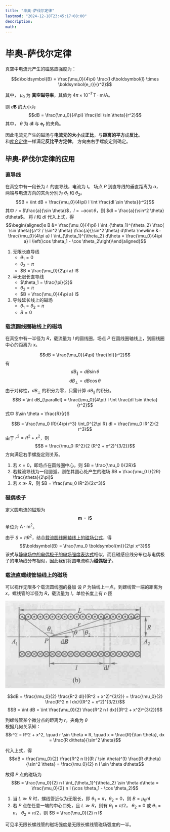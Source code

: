 ```yaml
---
title: "毕奥-萨伐尔定律"
lastmod: "2024-12-18T23:45:17+08:00"
description:
math:
---
```

# 毕奥-萨伐尔定律

真空中电流元产生的磁感应强度为：

$$d\boldsymbol{B} = \frac{\mu_0}{4\pi} \frac{I d\boldsymbol{l} \times \boldsymbol{e_r}}{r^2}$$

其中， $\mu_0$ 为 **真空磁导率**，其值为 $4\pi \times 10^{-7} \, \text{T} \cdot \text{m} / \text{A}$。

则 $d\boldsymbol{B}$ 的大小为
$$dB = \frac{\mu_0}{4\pi} \frac{Idl \sin \theta}{r^2}$$
其中， $\theta$ 为 $d\boldsymbol{l}$ 与 $\boldsymbol{e_r}$ 的夹角。  

因此电流元产生的磁场与**电流元的大小**成**正比**，与**距离的平方**成**反比**。  
和[库仑定律](/电磁学/静电场/库仑定律#库仑定律/)一样满足**反比平方定律**。
方向由右手螺旋定则确定。

## 毕奥-萨伐尔定律的应用
### 直导线
在真空中有一段长为 $L$ 的直导线，电流为 $I$。
场点 $P$ 到直导线的垂直距离为 $a$，两端与电流方向的夹角分别为 $\theta_1$ 和 $\theta_2$。
$$B = \int dB = \frac{\mu_0}{4\pi} I \int \frac{dl \sin \theta}{r^2}$$
其中 $r$ = $\frac{a}{\sin \theta}$，$l = -a \cot \theta$，则 $dl = \frac{a}{\sin^2 \theta} d\theta$。
将 $l$ 和 $dl$ 代入上式，得
$$\begin{aligned}s
B &= \frac{\mu_0}{4\pi} I \int_{\theta_1}^{\theta_2} \frac{ \sin \theta}{a^2 / \sin^2 \theta} \frac{a}{\sin^2 \theta} d\theta  \newline  &= \frac{\mu_0}{4\pi a} I \int_{\theta_1}^{\theta_2} d\theta = \frac{\mu_0}{4\pi a} I \left(\cos \theta_1 - \cos \theta_2\right)\end{aligned}$$

1. 无限长直导线
    - $\theta_1 = 0$
    - $\theta_2 = \pi$
    - $B = \frac{\mu_0}{2\pi a} I$
2. 半无限长直导线
    - $\theta_1 = \frac{\pi}{2}$
    - $\theta_2 = \pi$
    - $B = \frac{\mu_0}{4\pi a} I$
3. 导线延长线上的磁场
    - $\theta_1 = \theta_2 = \pi$
    - $B = 0$

### 载流圆线圈轴线上的磁场
在真空中有一半径为 $R$，载流量为 $I$ 的圆线圈，场点 $P$ 在圆线圈轴线上，到圆线圈中心的距离为 $x$。

$$dB = \frac{\mu_0}{4\pi} \frac{Idl}{r^2}$$
有
$$dB_{\parallel} = dB \sin \theta$$
$$dB_{\perp} = dB \cos \theta$$
由于对称性，$dB_{\perp}$ 的积分为零，只需计算 $dB_{\parallel}$ 的积分。
$$B = \int dB_{\parallel} = \frac{\mu_0}{4\pi} I \int \frac{dl \sin \theta}{r^2}$$
式中 $\sin \theta = \frac{R}{r}$

$$B = \frac{\mu_0 IR}{4\pi r^3} \int_0^{2\pi R} dl = \frac{\mu_0 IR^2}{2 r^3}$$
由于 $r^2 = R^2 + x^2$，则
$$B = \frac{\mu_0 IR^2}{2 (R^2 + x^2)^{3/2}}$$
方向满足右手螺旋定则关系。

1. 若 $x = 0$，即场点在圆线圈中心，则 $B = \frac{\mu_0 I}{2R}$
2. 若载流导线为一段圆弧，则在其圆心处产生的磁场 $B = \frac{\mu_0 I}{2R} \frac{\theta}{2\pi}$
3. 若 $x \gg R$，则 $B = \frac{\mu_0 IR^2}{2x^3}$

### 磁偶极子
定义圆电流的磁矩为
$$\boldsymbol{m} = I \boldsymbol{S}$$
单位为 $\text{A} \cdot \text{m}^2$。  

由于 $S = \pi R^2$，结合[载流圆线圈轴线上的磁场公式](/电磁学/恒定磁场/#载流圆线圈轴线上的磁场/)，得  
$$\boldsymbol{B} = \frac{\mu_0 \boldsymbol{m}}{2\pi x^3}$$
该式与[静电场中的电偶极子的电场强度表达式](/电磁学/静电场/电偶极子#场强分布/)相似，而且磁感应线分布也与电偶极子的电场线分布相似，因此我们将圆电流称为**磁偶极子**。

### 载流直螺线管轴线上的磁场
可以视作无限多个载流圆线圈的叠加
设 $P$ 为轴线上一点，到螺线管一端的距离为 $x$，螺线管的半径为 $R$，载流量为 $I$，单位长度上有 $n$ 匝

![螺线管示意图](./../../../imgs/螺线管示意图.png)

$$dB = \frac{\mu_0}{2} \frac{R^2 dI}{(R^2 + x^2)^{3/2}} = \frac{\mu_0}{2} \frac{R^2 n I dx}{(R^2 + x^2)^{3/2}}$$
$$B = \int dB = \int \frac{\mu_0}{2} \frac{R^2 n I dx}{(R^2 + x^2)^{3/2}}$$

到螺线管某个微分点的距离为 $r$，夹角为 $\theta$  
根据几何关系知：
$$r^2 = R^2 + x^2, \quad r \sin \theta = R, \quad x = \frac{R}{\tan \theta}, dx = \frac{R d\theta}{\sin^2 \theta}$$

代入上式，得
$$dB = \frac{\mu_0}{2} \frac{R^2 n I}{(R / \sin \theta)^3} \frac{R d\theta}{\sin^2 \theta} = \frac{\mu_0}{2}  n I \sin \theta d\theta$$

故得 $P$ 点的磁场为  
$$B = \frac{\mu_0}{2} n I \int_{\theta_1}^{\theta_2} \sin \theta d\theta = \frac{\mu_0}{2} n I (\cos \theta_1 - \cos \theta_2)$$

1. 当 $L \gg R$ 时，螺线管近似为无限长，即 $\theta_1 = \pi$，$\theta_2 = 0$，则 $B = \mu_0 n I$
2. 若 $P$ 点在任意一端的中心口处，且 $L \gg R$，则有 $\theta_1 = \pi / 2$， $\theta_2 = 0$ 或 $\theta_1 = \pi$， $\theta_2 = \pi / 2$，则 $B = \frac{\mu_0}{2} n I$

可见半无限长螺线管的磁场强度是无限长螺线管磁场强度的一半。
